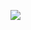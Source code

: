 ![](https://upload-images.jianshu.io/upload_images/9475888-804569aecb280b62.png?imageMogr2/auto-orient/strip%7CimageView2/2/w/1240)
